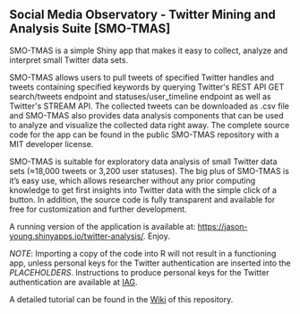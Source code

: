## Social Media Observatory - Twitter Mining and Analysis Suite [SMO-TMAS]

SMO-TMAS is a simple Shiny app that makes it easy to collect, analyze and interpret small Twitter data sets. 

SMO-TMAS allows users to pull tweets of specified Twitter handles and tweets containing specified keywords by querying Twitter's REST API GET search/tweets endpoint and statuses/user_timeline endpoint as well as Twitter's STREAM API. The collected tweets can be downloaded as .csv file and SMO-TMAS also provides data analysis components that can be used to analyze and visualize the collected data right away. The complete source code for the app can be found in the public SMO-TMAS repository with a MIT developer license.

SMO-TMAS is suitable for exploratory data analysis of small Twitter data sets (≈18,000 tweets or 3,200 user statuses). The big plus of SMO-TMAS is it’s easy use, which allows researcher without any prior computing knowledge to get first insights into Twitter data with the simple click of a button. In addition, the source code is fully transparent and available for free for customization and further development.

A running version of the application is available at: https://jason-young.shinyapps.io/twitter-analysis/. Enjoy.

*NOTE*: Importing a copy of the code into R will not result in a functioning app, unless personal keys for the Twitter authentication are inserted into the _PLACEHOLDERS_. Instructions to produce personal keys for the Twitter authentication are available at [IAG](https://iag.me/socialmedia/how-to-create-a-twitter-app-in-8-easy-steps/).

A detailed tutorial can be found in the [Wiki](https://github.com/Leibniz-HBI/SMO-TMAS/wiki) of this repository.
